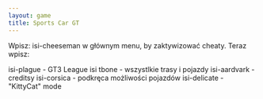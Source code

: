 ```yaml
---
layout: game
title: Sports Car GT
---
```


Wpisz: isi-cheeseman w głównym menu, by zaktywizować cheaty. 
Teraz 
wpisz:

isi-plague 	- GT3 League
isi tbone 		- wszystlkie trasy i pojazdy
isi-aardvark	- creditsy
isi-corsica 	- podkręca możliwości pojazdów
isi-delicate 	- "KittyCat" mode

